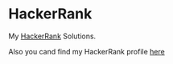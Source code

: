 # HackerRank
My [HackerRank](https://www.hackerrank.com) Solutions.

Also you cand find my HackerRank profile [here](https://www.hackerrank.com/burhansavci)

